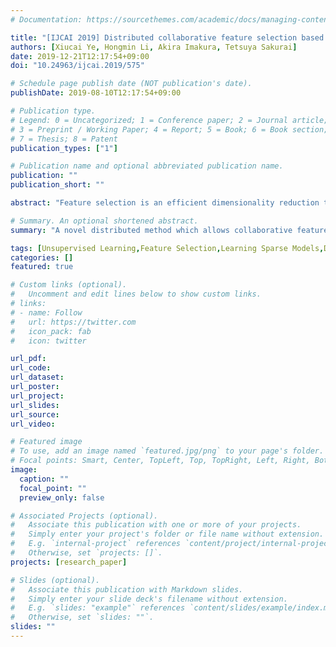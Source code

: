 ```yaml
---
# Documentation: https://sourcethemes.com/academic/docs/managing-content/

title: "[IJCAI 2019] Distributed collaborative feature selection based on intermediate representation"
authors: [Xiucai Ye, Hongmin Li, Akira Imakura, Tetsuya Sakurai]
date: 2019-12-21T12:17:54+09:00
doi: "10.24963/ijcai.2019/575"

# Schedule page publish date (NOT publication's date).
publishDate: 2019-08-10T12:17:54+09:00

# Publication type.
# Legend: 0 = Uncategorized; 1 = Conference paper; 2 = Journal article;
# 3 = Preprint / Working Paper; 4 = Report; 5 = Book; 6 = Book section;
# 7 = Thesis; 8 = Patent
publication_types: ["1"]

# Publication name and optional abbreviated publication name.
publication: ""
publication_short: ""

abstract: "Feature selection is an efficient dimensionality reduction technique for artificial intelligence and machine learning. Many feature selection methods learn the data structure to select the most discriminative features for distinguishing different classes. However, the data is sometimes distributed in multiple parties and sharing the original data is difficult due to the privacy requirement. As a result, the data in one party may be lack of useful information to learn the most discriminative features. In this paper, we propose a novel distributed method which allows collaborative feature selection for multiple parties without revealing their original data. In the proposed method, each party finds the intermediate representations from the original data, and shares the intermediate representations for collaborative feature selection. Based on the shared intermediate representations, the original data from multiple parties are transformed to the same low dimensional space. The feature ranking of the original data is learned by imposing row sparsity on the transformation matrix simultaneously. Experimental results on real-world datasets demonstrate the effectiveness of the proposed method."

# Summary. An optional shortened abstract.
summary: "A novel distributed method which allows collaborative feature selection for multiple parties without revealing their original data."

tags: [Unsupervised Learning,Feature Selection,Learning Sparse Models,Dimensionality Reduction and Manifold Learning]
categories: []
featured: true

# Custom links (optional).
#   Uncomment and edit lines below to show custom links.
# links:
# - name: Follow
#   url: https://twitter.com
#   icon_pack: fab
#   icon: twitter

url_pdf:
url_code:
url_dataset:
url_poster:
url_project:
url_slides:
url_source:
url_video:

# Featured image
# To use, add an image named `featured.jpg/png` to your page's folder. 
# Focal points: Smart, Center, TopLeft, Top, TopRight, Left, Right, BottomLeft, Bottom, BottomRight.
image:
  caption: ""
  focal_point: ""
  preview_only: false

# Associated Projects (optional).
#   Associate this publication with one or more of your projects.
#   Simply enter your project's folder or file name without extension.
#   E.g. `internal-project` references `content/project/internal-project/index.md`.
#   Otherwise, set `projects: []`.
projects: [research_paper]

# Slides (optional).
#   Associate this publication with Markdown slides.
#   Simply enter your slide deck's filename without extension.
#   E.g. `slides: "example"` references `content/slides/example/index.md`.
#   Otherwise, set `slides: ""`.
slides: ""
---
```

